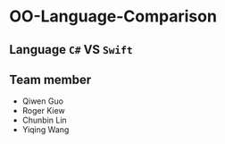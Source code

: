 # OO-Language-Comparison
## Language `C#` VS `Swift`
## Team member
* Qiwen Guo
* Roger Kiew
* Chunbin Lin
* Yiqing Wang
